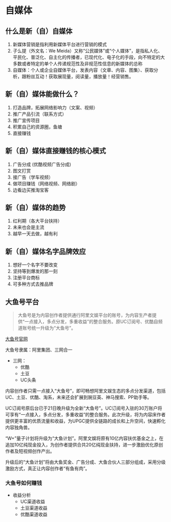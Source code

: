 # 自媒体

## 什么是新（自）自媒体

1. 新媒体营销是指利用新媒体平台进行营销的模式
2. 子么提（外文名：We Meida）又称“公民媒体”或“个人媒体”，是指私人化、平民化、普泛化、自主化的传播者，已现代化、电子化的手段，向不特定的大多数或者特定的单个人传递规范性及非规范性信息的新媒体的总称
3. 自媒体：个人或企业自媒体平台，发表内容（文章、内容、图集）、获取分析，跟粉丝互动！获取展现量，阅读量，播放量！经营销售。

## 新（自）媒体能做什么？

1. 打造品牌，拓展网络影响力（文案、视频）
2. 推广产品引流（联系方式）
3. 推广宣传项目
4. 积累自己的资源圈，鱼塘
5. 直接赚钱

## 新（自）媒体直接赚钱的核心模式

1. 广告分成 (优酷视频广告分成)
2. 图文打赏
3. 接广告（学车视频）
4. 做项目赚钱（网络视频、网络剧）
5. 边看边买推淘宝客

## 新（自）媒体的趋势

1. 红利期（各大平台扶持）
2. 未来也会是主流
3. 越早一天去做，越有利

## 新（自）媒体名字品牌效应

1. 想好一个名字不要改变
2. 坚持等到爆发的那一刻
3. 注册平台商标
4. 可多种方式去推品牌

## 大鱼号平台

> 大鱼号是为内容创作者提供通行阿里文娱平台的账号，为内容生产者提供“一点接入，多点分发，多重收益”的整合服务。原UC订阅号、优酷自频道账号统一升级为“大鱼号”。

[大鱼号官网](https://mp.dayu.com)

大鱼号隶属：阿里集团、三网合一

- 三网：
  - 优酷
  - 土豆
  - UC头条

内容创作者只需一点接入“大鱼号”，即可畅想阿里文娱生态的多点分发渠道，包括UC、土豆、优酷、淘系，未来还会扩展到豌豆英、神马搜索、PP助手等。

UC订阅号原后台已于21日晚升级为全新“大鱼号”。UC订阅号入驻的30万账户将可享有“一点接入，多点分发，多重收益”的整合服务。此次升级，将为内容床作者提供更丰富的优质流量和收益，为UPGC提供全链路的成长和上升空间，快速孵化内容独角兽。

“W+”量子计划将升级为“大鱼计划”。阿里文娱将原有10亿内容扶优基金之上，在追加10亿纯现金投入，为创作者提供合共20亿纯现金扶持，进一步激励优化原创作者及短视频创作产出。

升级后的“大鱼计划”将由大鱼奖金、广告分成、大鱼合伙人三部分组成，采用分级激励方式，真正让内容创作者“有鱼有肉”。

### 大鱼号如何赚钱

- 收益分析
  - UC渠道收益
  - 土豆渠道收益
  - 优酷渠道收益

